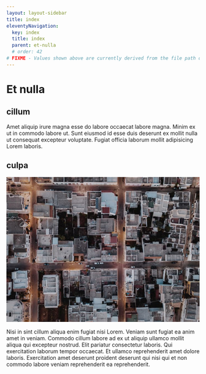 ```yaml
---
layout: layout-sidebar
title: index
eleventyNavigation:
  key: index
  title: index
  parent: et-nulla
  # order: 42
# FIXME - Values shown above are currently derived from the file path only, except order which is also commented out because it is optional. Correct as desired and delete comment(s).
---
```


# Et nulla

## cillum

Amet aliquip irure magna esse do labore occaecat labore magna. Minim ex ut in commodo labore ut. Sunt eiusmod id esse duis deserunt ex mollit nulla ut consequat excepteur voluptate. Fugiat officia laborum mollit adipisicing Lorem laboris.

## culpa

<img class="bordered" src="/static/images/bulksplash-i_am_simoesse-YZHXxs2jb9M.jpg" alt="bulksplash-i_am_simoesse-YZHXxs2jb9M.jpg" />

Nisi in sint cillum aliqua enim fugiat nisi Lorem. Veniam sunt fugiat ea anim amet in veniam. Commodo cillum labore ad ex ut aliquip ullamco mollit aliqua qui excepteur nostrud. Elit pariatur consectetur laboris. Qui exercitation laborum tempor occaecat. Et ullamco reprehenderit amet dolore laboris. Exercitation amet deserunt proident deserunt qui nisi qui et non commodo labore veniam reprehenderit ea reprehenderit.